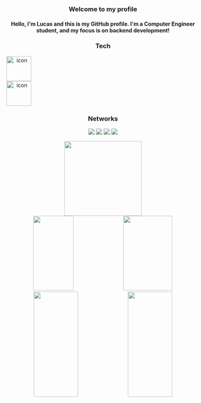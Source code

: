 <div align="center">

### Welcome to my profile

#### Hello, I'm Lucas and this is my GitHub profile. I'm a Computer Engineer student, and my focus is on backend development!   
  <!-- TECNOLOGIAS QUE TENHO DOMÍNIO -->
### Tech
<div display="inline_block">
 <div style="display: flex; align-items: flex-start;"><img src="https://techstack-generator.vercel.app/java-icon.svg" alt="icon" width="65" height="65" /></div>
  <div style="display: flex; align-items: flex-start;"><img src="https://techstack-generator.vercel.app/docker-icon.svg" alt="icon" width="65" height="65" /></div>
</div>
   
<!-- INFORMAÇÕES ADICIONAIS -->
### Networks
  <a href="https://www.linkedin.com/in/lucascampardo/" target="_blank"><img src="https://img.shields.io/badge/-LinkedIn-%230077B5?style=for-the-badge&logo=linkedin&logoColor=white" target="_blank"></a>
  <a href="mailto:lucascampardo@outlook.com" target="_blank"><img src="https://img.shields.io/badge/Microsoft_Outlook-0078D4?style=for-the-badge&logo=microsoft-outlook&logoColor=white" target="_blank"></a>
  <a href="https://www.twitter.com/proglucas_" target="_blank"><img src="https://img.shields.io/badge/Twitter-1DA1F2?style=for-the-badge&logo=twitter&logoColor=white"></a>
  <a href="https://lucascampardo.hashnode.dev/" target="_blank"><img src="https://img.shields.io/badge/Hashnode-2962FF?style=for-the-badge&logo=hashnode&logoColor=white"></a>
   </div>
   
   
   <div align="center">
     <img width="63.2%" height="195px" src="https://github-profile-summary-cards.vercel.app/api/cards/profile-details?username=lucascampardo&theme=dark"/>
  <!--<img width="33%" height="195px" src="https://github-readme-stats.vercel.app/api/top-langs/?username=lucascampardo&theme=cobalt" /> -->
  <img width="45.7%" height="195px" src="https://github-readme-stats-git-masterrstaa-rickstaa.vercel.app/api?username=lucascampardo&theme=dark" />
  <img width="50.5%" height="195px" src="https://github-readme-streak-stats.herokuapp.com/?user=lucascampardo&theme=dark" />
  <img width="48.1%" height="275px" src="http://github-profile-summary-cards.vercel.app/api/cards/repos-per-language?username=lucascampardo&theme=dark" />
  <img width="48.1%" height="275px" src="http://github-profile-summary-cards.vercel.app/api/cards/most-commit-language?username=lucascampardo&theme=dark" />
   </div>
